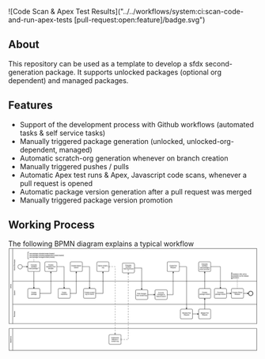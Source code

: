 ![Code Scan & Apex Test Results]("../../workflows/system:ci:scan-code-and-run-apex-tests [pull-request:open:feature]/badge.svg")

## About

This repository can be used as a template to develop a sfdx second-generation package. It supports unlocked packages (optional org dependent) and managed packages.

## Features

- Support of the development process with Github workflows (automated tasks & self service tasks)
- Manually triggered package generation (unlocked, unlocked-org-dependent, managed)
- Automatic scratch-org generation whenever on branch creation
- Manually triggered pushes / pulls
- Automatic Apex test runs & Apex, Javascript code scans, whenever a pull request is opened
- Automatic package version generation after a pull request was merged
- Manually triggered package version promotion

## Working Process

The following BPMN diagram explains a typical workflow
![Workflow](./images/sfdx-github-wf.png)
